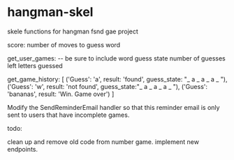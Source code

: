 # hangman-skel
skele functions for hangman fsnd gae project


score: number of moves to guess word

get_user_games:
-- be sure to include
word guess state
number of guesses left
letters guessed


get_game_history:
[
('Guess': 'a', result: 'found', guess_state: "_ a _ a _ a _ "),
('Guess': 'w', result: 'not found', guess_state:"_ a _ a _ a _ "),
('Guess': 'bananas', result: 'Win. Game over')
]

Modify the SendReminderEmail handler so that this reminder email is only sent to users that have incomplete games.


todo:

clean up and remove old code from number game.
implement new endpoints.